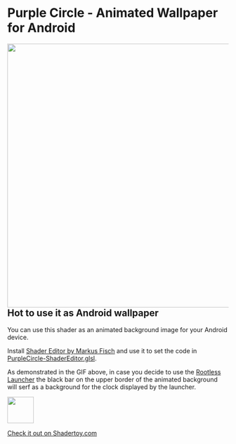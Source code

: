 # Purple Circle - Animated Wallpaper for Android
<a href="https://www.shadertoy.com/view/ssSyDd">
    <img src="ScreenCapture.gif" align="left" height="600" >
</a>

## Hot to use it as Android wallpaper
You can use this shader as an animated background image for
your Android device.

Install [Shader Editor by Markus Fisch](https://play.google.com/store/apps/details?id=de.markusfisch.android.shadereditor) and use it to set the code in
[PurpleCircle-ShaderEditor.glsl](PurpleCircle-ShaderEditor.glsl).

As demonstrated in the GIF above, in case you decide to use the
[Rootless Launcher](https://play.google.com/store/apps/details?id=amirz.rootless.nexuslauncher&hl=en&gl=US)
the black bar on the upper border of the animated background
will serf as a background for the clock displayed by the launcher.

 <a href="https://www.shadertoy.com/view/ssSyDd">
    <img src="https://www.shadertoy.com/media/shaders/lslGDn.jpg" height="60">
 </a>
 
[Check it out on Shadertoy.com](https://www.shadertoy.com/view/ssSyDd)  